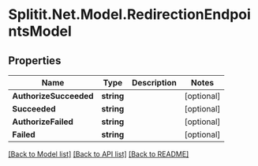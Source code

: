 
# Splitit.Net.Model.RedirectionEndpointsModel

## Properties

Name | Type | Description | Notes
------------ | ------------- | ------------- | -------------
**AuthorizeSucceeded** | **string** |  | [optional] 
**Succeeded** | **string** |  | [optional] 
**AuthorizeFailed** | **string** |  | [optional] 
**Failed** | **string** |  | [optional] 

[[Back to Model list]](../README.md#documentation-for-models)
[[Back to API list]](../README.md#documentation-for-api-endpoints)
[[Back to README]](../README.md)

